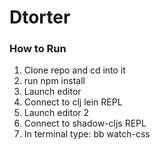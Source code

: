 <h1>Dtorter</h1>
<h3>How to Run</h3>
<ol>
  <li>Clone repo and cd into it</li>
  <li>run npm install </li>
  <li>Launch editor</li>
  <li>Connect to clj lein REPL</li>
  <li>Launch editor 2</li>
  <li>Connect to shadow-cljs REPL</li>
  <li>In terminal type: bb watch-css</li>
</ol>

